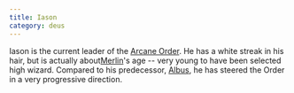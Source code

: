 ```yaml
---
title: Iason
category: deus
---
```

Iason is the current leader of the [Arcane Order](org-arcane-order). He has a white streak in his hair, but is actually about[Merlin](npc-merlin)'s age -- very young to have been selected high wizard. Compared to his predecessor, [Albus](npc-albus), he has steered the Order in a very progressive direction.
